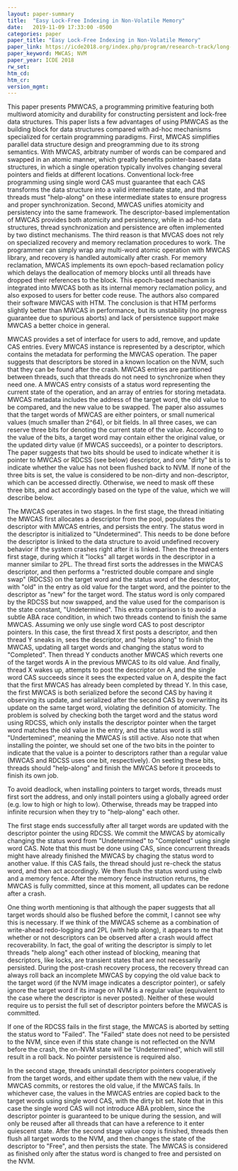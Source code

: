 ```yaml
---
layout: paper-summary
title:  "Easy Lock-Free Indexing in Non-Volatile Memory"
date:   2019-11-09 17:33:00 -0500
categories: paper
paper_title: "Easy Lock-Free Indexing in Non-Volatile Memory"
paper_link: https://icde2018.org/index.php/program/research-track/long-papers/
paper_keyword: MWCAS; NVM
paper_year: ICDE 2018
rw_set:
htm_cd:
htm_cr:
version_mgmt:
---
```


This paper presents PMWCAS, a programming primitive featuring both multiword atomicity and durability for constructing 
persistent and lock-free data structures. This paper lists a few advantages of using PMWCAS as the building block for
data structures compared with ad-hoc mechanisms specialized for certain programming paradigms. First, MWCAS simplifies
parallel data structure design and preogramming due to its strong semantics. With MWCAS, arbitraty number of words can 
be compared and swapped in an atomic manner, which greatly benefits pointer-based data structures, in which a single
operation typically involves changing several pointers and fields at different locations. Conventional lock-free programming
using single word CAS must guarantee that each CAS transforms the data structure into a valid intermediate state, and that 
threads must "help-along" on these intermediate states to ensure progress and proper synchronization. Second, MWCAS unifies
atomicity and persistency into the same framework. The descriptor-based implementation of MWCAS provides both atomicity
and persistency, while in ad-hoc data structures, thread synchronization and persistence are often implemented by two distinct 
mechanisms. The third reason is that MVCAS does not rely on specialized recovery and memory reclamation procedures to work.
The programmer can simply wrap any multi-word atomic operation with MWCAS library, and recovery is handled automically after 
crash. For memory reclamation, MWCAS implements its own epoch-based reclamation policy which delays the deallocation of 
memory blocks until all threads have dropped their references to the block. This epoch-based mechanism is integrated
into MWCAS both as its internal memory reclamation policy, and also exposed to users for better code reuse. The authors
also compared their software MWCAS with HTM. The conclusion is that HTM performs slightly better than MWCAS in performance,
but its unstability (no progress guarantee due to spurious aborts) and lack of persistence support make MWCAS a better choice
in general.

MWCAS provides a set of interface for users to add, remove, and update CAS entries. Every MWCAS instance is represented by
a descriptor, which contains the metadata for performing the MWCAS operation. The paper suggests that descriptors be stored
in a known location on the NVM, such that they can be found after the crash. MWCAS entries are partitioned between threads,
such that threads do not need to synchronize when they need one. A MWCAS entry consists of a status word representing the 
current state of the operation, and an array of entries for storing metadata. MWCAS metadata includes the address of the 
target word, the old value to be compared, and the new value to be swapped. The paper also assumes that the target words 
of MWCAS are either pointers, or small numerical values (much smaller than 2^64), or bit fields. In all three cases, 
we can reserve three bits for denoting the current state of the value. According to the value of the bits, a target word 
may contain either the original value, or the updated dirty value (if MWCAS succeeds), or a pointer to descriptors. The 
paper suggests that two bits should be used to indicate whether it is pointer to MWCAS or RDCSS (see below) descriptor,
and one "dirty" bit is to indicate whether the value has not been flushed back to NVM. If none of the three bits is 
set, the value is considered to be non-dirty and non-descriptor, which can be accessed directly. Otherwise, we need to
mask off these three bits, and act accordingly based on the type of the value, which we will describe below.

The MWCAS operates in two stages. In the first stage, the thread initiating the MWCAS first allocates a descriptor
from the pool, populates the descriptor with MWCAS entries, and persists the entry. The status word in the descriptor is
initialized to "Undetermined". This needs to be done before the descriptor is linked to the data structure to avoid 
undefined recovery behavior if the system crashes right after it is linked. Then the thread enters first stage, during
which it "locks" all target words in the descriptor in a manner similar to 2PL. The thread first sorts the addresses in
the MWCAS descriptor, and then performs a "restricted double compare and single swap" (RDCSS) on the target word and the 
status word of the descriptor, with "old" in the entry as old value for the target word, and the pointer to the descriptor 
as "new" for the target word. The status word is only compared by the RDCSS but now swapped, and the value used for the 
comparison is the state constant, "Undetermined". This extra comparison is to avoid a subtle ABA race condition, in which 
two threads contend to finish the same MWCAS. Assuming we only use single word CAS to post descriptor pointers. In this 
case, the first thread X first posts a descriptor, and then thread Y sneaks in, sees the descriptor, and "helps along" 
to finish the MWCAS, updating all target words and changing the status word to "Completed". Then thread Y conducts another 
MWCAS which reverts one of the target words A in the previous MWCAS to its old value. And finally, thread X wakes up, 
attempts to post the descriptor on A, and the single word CAS succeeds since it sees the expected value on A, despite
the fact that the first MWCAS has already been completed by thread Y. In this case, the first MWCAS is both serialized
before the second CAS by having it observing its update, and serialized after the second CAS by overwriting its update
on the same target word, violating the definition of atomicity. The problem is solved by checking both the target word
and the status word using RDCSS, which only installs the descriptor pointer when the target word matches the old value
in the entry, and the status word is still "Undertemined", meaning the MWCAS is still active. Also note that when installing
the pointer, we should set one of the two bits in the pointer to indicate that the value is a pointer to descriptors
rather than a regular value (MWCAS and RDCSS uses one bit, respectively). On seeting these bits, threads should "help-along" 
and finish the MWCAS before it proceeds to finish its own job.

To avoid deadlock, when installing pointers to target words, threads must first sort the address, and only install pointers
using a globally agreed order (e.g. low to high or high to low). Otherwise, threads may be trapped into infinite recursion
when they try to "help-along" each other.

The first stage ends successfully after all target words are updated with the descriptor pointer the using RDCSS. We 
commit the MWCAS by atomically changing the status word from "Undetermined" to "Completed" using single word CAS. Note 
that this must be done using CAS, since concurrent threads might have already finished the MWCAS by chaging the status 
word to another value. If this CAS fails, the thread should just re-check the status word, and then act accordingly. 
We then flush the status word using clwb and a memory fence. After the memory fence instruction returns, the MWCAS is fully
committed, since at this moment, all updates can be redone after a crash. 

One thing worth mentioning is that although the paper suggests that all target words should also be flushed before the commit, 
I cannot see why this is necessary. If we think of the MWCAS scheme as a combination of write-ahead redo-logging and 2PL 
(with help along), it appears to me that whether or not descriptors can be observed after a crash would affect recoverability.
In fact, the goal of writing the descriptor is simply to let threads "help along" each other instead of blocking, meaning that
descriptors, like locks, are transient states that are not necessarily persisted. During the post-crash recovery process,
the recovery thread can always roll back an incomplete MWCAS by copying the old value back to the target word (if the NVM
image indicates a descriptor pointer), or safely ignore the target word if its image on NVM is a regular value (equivalent
to the case where the descriptor is never posted). Neither of these would require us to persist the full set of descriptor
pointers before the MWCAS is committed.

If one of the RDCSS fails in the first stage, the MWCAS is aborted by setting the status word to "Failed". The "Failed"
state does not need to be persisted to the NVM, since even if this state change is not reflected on the NVM
before the crash, the on-NVM state will be "Undetermined", which will still result in a roll back. No pointer persistence
is required also.

In the second stage, threads uninstall descriptor pointers cooperatively from the target words, and either update them
with the new value, if the MWCAS commits, or restores the old value, if the MWCAS fails. In whichever case, the values
in the MWCAS entries are copied back to the target words using single word CAS, with the dirty bit set. Note that
in this case the single word CAS will not introduce ABA problem, since the descriptor pointer is guaranteed to be unique
during the session, and will only be reused after all threads that can have a reference to it enter quiescent state.
After the second stage value copy is finished, threads then flush all target words to the NVM, and then changes the 
state of the descriptor to "Free", and then persists the state. The MWCAS is considered as finished only after the 
status word is changed to free and persisted on the NVM. 